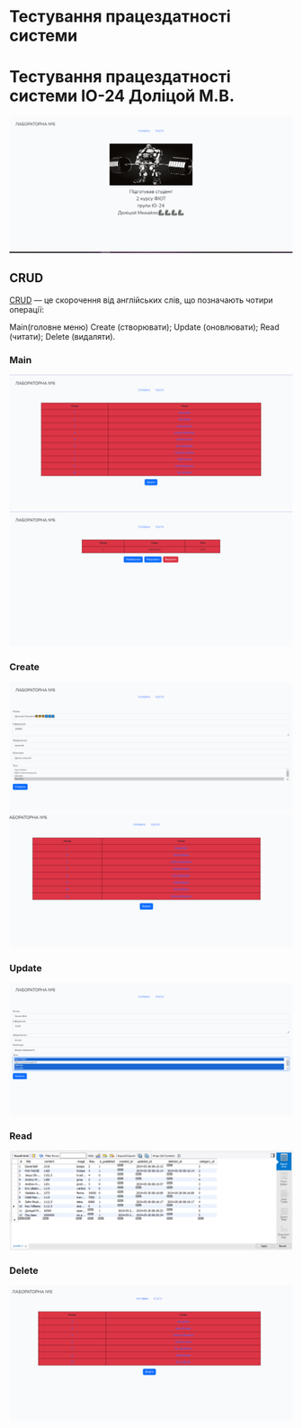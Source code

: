 # Тестування працездатності системи

# Тестування працездатності системи ІО-24 Доліцой М.В.
![img.png](./photo/img1.png)
## CRUD
[CRUD](https://highload.today/uk/shho-take-crud-prostimi-slovami-funktsiyi-perevagi-ta-prikladi/) — це скорочення від англійських слів, що позначають чотири операції:
    
Main(головне меню)
Create (створювати);
Update (оновлювати);
Read (читати);
Delete (видаляти).
### Main
![img_1.png](./photo/img2.png)
![img_2.png](./photo/img3.png)

### Create
![img_3.png](./photo/img6.png)
![img_3.png](./photo/img7.png)

### Update
![img_6.png](./photo/img4.png)

### Read
![img_7.png](./photo/img8.png)


### Delete
![img_9.png](./photo/img5.png)


